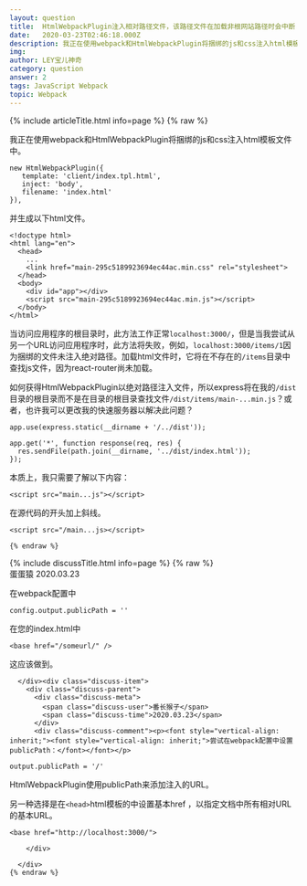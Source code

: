 ```yaml
---
layout: question
title:  HtmlWebpackPlugin注入相对路径文件，该路径文件在加载非根网站路径时会中断
date:   2020-03-23T02:46:18.000Z
description: 我正在使用webpack和HtmlWebpackPlugin将捆绑的js和css注入html模板文件中。new HtmlWebpackPlugin({...
img: 
author: LEY宝儿神奇
category: question
answer: 2
tags: JavaScript Webpack
topic: Webpack
---
```

<div class="article-root">
  <div class="article">
    {% include articleTitle.html info=page %}
    {% raw %}
    <div class="article-content"><p><font style="vertical-align: inherit;"><font style="vertical-align: inherit;">我正在使用webpack和HtmlWebpackPlugin将捆绑的js和css注入html模板文件中。</font></font></p>

<pre><code>new HtmlWebpackPlugin({<font></font>
   template: 'client/index.tpl.html',<font></font>
   inject: 'body',<font></font>
   filename: 'index.html'<font></font>
}),<font></font>
</code></pre>

<p><font style="vertical-align: inherit;"><font style="vertical-align: inherit;">并生成以下html文件。</font></font></p>

<pre><code>&lt;!doctype html&gt;<font></font>
&lt;html lang="en"&gt;<font></font>
  &lt;head&gt;<font></font>
    ...<font></font>
    &lt;link href="main-295c5189923694ec44ac.min.css" rel="stylesheet"&gt;<font></font>
  &lt;/head&gt;<font></font>
  &lt;body&gt;<font></font>
    &lt;div id="app"&gt;&lt;/div&gt;<font></font>
    &lt;script src="main-295c5189923694ec44ac.min.js"&gt;&lt;/script&gt;<font></font>
  &lt;/body&gt;<font></font>
&lt;/html&gt;<font></font>
</code></pre>

<p><font style="vertical-align: inherit;"><font style="vertical-align: inherit;">当访问应用程序的根目录时，此方法工作正常</font></font><code>localhost:3000/</code><font style="vertical-align: inherit;"><font style="vertical-align: inherit;">，但是当我尝试从另一个URL访问应用程序时，此方法将失败，例如，</font></font><code>localhost:3000/items/1</code><font style="vertical-align: inherit;"><font style="vertical-align: inherit;">因为捆绑的文件未注入绝对路径。</font><font style="vertical-align: inherit;">加载html文件时，它将在不存在的</font></font><code>/items</code><font style="vertical-align: inherit;"><font style="vertical-align: inherit;">目录中</font><font style="vertical-align: inherit;">查找js文件，</font><font style="vertical-align: inherit;">因为react-router尚未加载。</font></font></p>

<p><font style="vertical-align: inherit;"><font style="vertical-align: inherit;">如何获得HtmlWebpackPlugin以绝对路径注入文件，所以express将在我的</font></font><code>/dist</code><font style="vertical-align: inherit;"><font style="vertical-align: inherit;">目录</font><font style="vertical-align: inherit;">的根</font><font style="vertical-align: inherit;">目录而不是在目录</font><font style="vertical-align: inherit;">的根</font><font style="vertical-align: inherit;">目录</font><font style="vertical-align: inherit;">查找文件</font></font><code>/dist/items/main-...min.js</code><font style="vertical-align: inherit;"><font style="vertical-align: inherit;">？</font><font style="vertical-align: inherit;">或者，也许我可以更改我的快速服务器以解决此问题？</font></font></p>

<pre><code>app.use(express.static(__dirname + '/../dist'));<font></font>
<font></font>
app.get('*', function response(req, res) {<font></font>
  res.sendFile(path.join(__dirname, '../dist/index.html'));<font></font>
});<font></font>
</code></pre>

<p><font style="vertical-align: inherit;"><font style="vertical-align: inherit;">本质上，我只需要了解以下内容：</font></font></p>

<pre><code>&lt;script src="main...js"&gt;&lt;/script&gt;
</code></pre>

<p><font style="vertical-align: inherit;"><font style="vertical-align: inherit;">在源代码的开头加上斜线。</font></font></p>

<pre><code>&lt;script src="/main...js&gt;&lt;/script&gt;
</code></pre></div>
    {% endraw %}
  </div>

  <div class="discuss-wrapper">
    {% include discussTitle.html info=page %}
    {% raw %}
    <div class="discuss-item">
        <div class="discuss-parent">
          <div class="discuss-meta">
            <span class="discuss-user">蛋蛋猿</span>
            <span class="discuss-time">2020.03.23</span>
          </div>
          <div class="discuss-comment"><p><font style="vertical-align: inherit;"><font style="vertical-align: inherit;">在webpack配置中 </font></font></p>

<pre><code>config.output.publicPath = ''
</code></pre>

<p><font style="vertical-align: inherit;"><font style="vertical-align: inherit;">在您的index.html中 </font></font></p>

<pre><code>&lt;base href="/someurl/" /&gt;
</code></pre>

<p><font style="vertical-align: inherit;"><font style="vertical-align: inherit;">这应该做到。</font></font></p></div>
        </div>
        
      </div><div class="discuss-item">
        <div class="discuss-parent">
          <div class="discuss-meta">
            <span class="discuss-user">番长猴子</span>
            <span class="discuss-time">2020.03.23</span>
          </div>
          <div class="discuss-comment"><p><font style="vertical-align: inherit;"><font style="vertical-align: inherit;">尝试在webpack配置中设置publicPath：</font></font></p>

<pre><code>output.publicPath = '/'
</code></pre>

<p><font style="vertical-align: inherit;"><font style="vertical-align: inherit;">HtmlWebpackPlugin使用publicPath来添加注入的URL。</font></font></p>

<p><font style="vertical-align: inherit;"><font style="vertical-align: inherit;">另一种选择是在</font></font><code>&lt;head&gt;</code><font style="vertical-align: inherit;"><font style="vertical-align: inherit;">html模板的中</font><font style="vertical-align: inherit;">设置基本href </font><font style="vertical-align: inherit;">，以指定文档中所有相对URL的基本URL。</font></font></p>

<pre><code>&lt;base href="http://localhost:3000/"&gt;
</code></pre></div>
        </div>
        
      </div>
    {% endraw %}
  </div>
<div>
